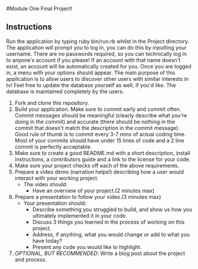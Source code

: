 #Module One Final Project!

## Instructions

Run the application by typing ruby bin/run.rb whilst in the Project directory.
The application will prompt you to log in, you can do this by inputting your username.
There are no passwords required, so you can technically log in to anyone's account if you please!
If an account with that name doesn't exist, an account will be automatically created for you.
Once you are logged in, a menu with your options should appear. The main purpose of this application
is to allow users to discover other users with similar interests in tv! Feel free to update the database
yourself as well, if you'd like. The database is maintained completely by the users.

1. Fork and clone this repository.
2. Build your application. Make sure to commit early and commit often. Commit messages should be meaningful (clearly describe what you're doing in the commit) and accurate (there should be nothing in the commit that doesn't match the description in the commit message). Good rule of thumb is to commit every 3-7 mins of actual coding time. Most of your commits should have under 15 lines of code and a 2 line commit is perfectly acceptable.
3. Make sure to create a good README.md with a short description, install instructions, a contributors guide and a link to the license for your code.
4. Make sure your project checks off each of the above requirements.
5. Prepare a video demo (narration helps!) describing how a user would interact with your working project.
    * The video should:
      - Have an overview of your project.(2 minutes max)
6. Prepare a presentation to follow your video.(3 minutes max)
    * Your presentation should:
      - Describe something you struggled to build, and show us how you ultimately implemented it in your code.
      - Discuss 3 things you learned in the process of working on this project.
      - Address, if anything, what you would change or add to what you have today?
      - Present any code you would like to highlight.   
7. *OPTIONAL, BUT RECOMMENDED*: Write a blog post about the project and process.
